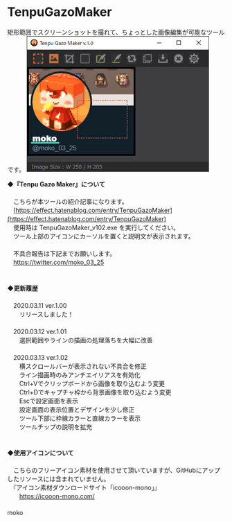 # TenpuGazoMaker
矩形範囲でスクリーンショットを撮れて、ちょっとした画像編集が可能なツールです。
![image](image/SimpleCapImage.png)

**◆『Tenpu Gazo Maker』について**  
　  
　こちらが本ツールの紹介記事になります。  
　[https://effect.hatenablog.com/entry/TenpuGazoMaker](https://effect.hatenablog.com/entry/TenpuGazoMaker) 
　  
　使用時は TenpuGazoMaker_v102.exe を実行してください。  
　ツール上部のアイコンにカーソルを置くと説明文が表示されます。  
　  
　不具合報告は下記までお願いします。  
　https://twitter.com/moko_03_25  
　  
　  
**◆更新履歴**  
　  
　2020.03.11 ver.1.00  
　　リリースしました！  
　  
　2020.03.12 ver.1.01  
　　選択範囲やラインの描画の処理落ちを大幅に改善  
　  
　2020.03.13 ver.1.02  
　　横スクロールバーが表示されない不具合を修正  
　　ライン描画時のみアンチエイリアスを有効化  
　　Ctrl+Vでクリップボードから画像を取り込むよう変更  
　　Ctrl+Dでキャプチャ枠から背景画像を取り込むよう変更  
　　Escで設定画面を表示  
　　設定画面の表示位置とデザインを少し修正  
　　ツール下部に枠線カラーと直線カラーを表示  
　　ツールチップの説明を拡充  
　  
　  
**◆使用アイコンについて**  
　  
　こちらのフリーアイコン素材を使用させて頂いていますが、GitHubにアップしたリソースには含まれていません。  
　『アイコン素材ダウンロードサイト「icooon-mono」』    
　　https://icooon-mono.com/  
　  
moko